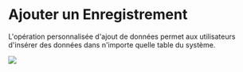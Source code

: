 # **Ajouter un Enregistrement**

L'opération personnalisée d'ajout de données permet aux utilisateurs d'insérer des données dans n'importe quelle table du système.

![](https://static-docs.nocobase.com/70c3982c59d6c7b7f36e225f4c208d2f.png)
